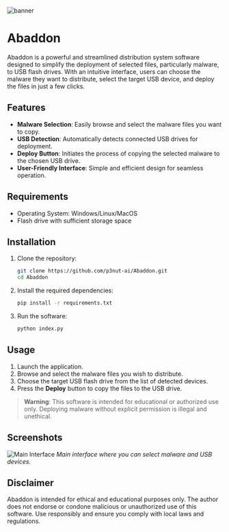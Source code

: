 ![banner](https://cdn.discordapp.com/attachments/1305451657357819926/1318970646243573790/1vOk.gif?ex=676442a3&is=6762f123&hm=7b1f72c31a15af6d827addca5c7a0b2c2400ca09f39a0ba63439ffcd9c0bb3d8&)

# Abaddon

Abaddon is a powerful and streamlined distribution system software designed to simplify the deployment of selected files, particularly malware, to USB flash drives. With an intuitive interface, users can choose the malware they want to distribute, select the target USB device, and deploy the files in just a few clicks.

## Features

- **Malware Selection**: Easily browse and select the malware files you want to copy.
- **USB Detection**: Automatically detects connected USB drives for deployment.
- **Deploy Button**: Initiates the process of copying the selected malware to the chosen USB drive.
- **User-Friendly Interface**: Simple and efficient design for seamless operation.

## Requirements

- Operating System: Windows/Linux/MacOS
- Flash drive with sufficient storage space

## Installation

1. Clone the repository:
   ```bash
   git clone https://github.com/p3nut-ai/Abaddon.git
   cd Abaddon
   ```
2. Install the required dependencies:
   ```bash
   pip install -r requirements.txt
   ```
3. Run the software:
   ```bash
   python index.py
   ```

## Usage

1. Launch the application.
2. Browse and select the malware files you wish to distribute.
3. Choose the target USB flash drive from the list of detected devices.
4. Press the **Deploy** button to copy the files to the USB drive.

> **Warning**: This software is intended for educational or authorized use only. Deploying malware without explicit permission is illegal and unethical.

## Screenshots

![Main Interface](https://cdn.discordapp.com/attachments/1305451657357819926/1318974089792065556/12.PNG?ex=676445d8&is=6762f458&hm=cc425cd4789ec8a26ccdb57b526fef8218fbecb16d6ce4cae9dec94e9089586a&)
*Main interface where you can select malware and USB devices.*

## Disclaimer

Abaddon is intended for ethical and educational purposes only. The author does not endorse or condone malicious or unauthorized use of this software. Use responsibly and ensure you comply with local laws and regulations.
